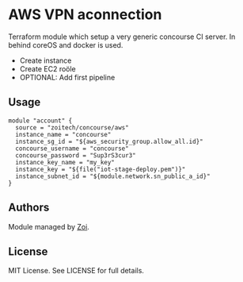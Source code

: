 # AWS VPN aconnection
Terraform module which setup a very generic concourse CI server.
In behind coreOS and docker is used.
* Create instance
* Create EC2 roöle
* OPTIONAL: Add first pipeline


## Usage
```hcl
module "account" {
  source = "zoitech/concourse/aws"
  instance_name = "concourse"
  instance_sg_id = "${aws_security_group.allow_all.id}"
  concourse_username = "concourse"
  concourse_password = "Sup3rS3cur3"
  instance_key_name = "my_key"
  instance_key = "${file("iot-stage-deploy.pem")}"
  instance_subnet_id = "${module.network.sn_public_a_id}"
}
```

## Authors
Module managed by [Zoi](https://github.com/zoitech).

## License
MIT License. See LICENSE for full details.
